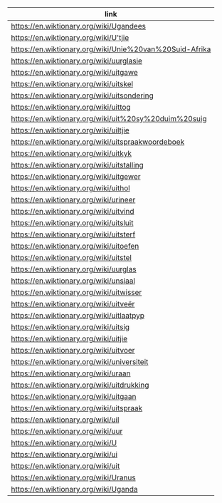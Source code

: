 |link|
|----|
|https://en.wiktionary.org/wiki/Ugandees|
|https://en.wiktionary.org/wiki/U'tjie|
|https://en.wiktionary.org/wiki/Unie%20van%20Suid-Afrika|
|https://en.wiktionary.org/wiki/uurglasie|
|https://en.wiktionary.org/wiki/uitgawe|
|https://en.wiktionary.org/wiki/uitskel|
|https://en.wiktionary.org/wiki/uitsondering|
|https://en.wiktionary.org/wiki/uittog|
|https://en.wiktionary.org/wiki/uit%20sy%20duim%20suig|
|https://en.wiktionary.org/wiki/uiltjie|
|https://en.wiktionary.org/wiki/uitspraakwoordeboek|
|https://en.wiktionary.org/wiki/uitkyk|
|https://en.wiktionary.org/wiki/uitstalling|
|https://en.wiktionary.org/wiki/uitgewer|
|https://en.wiktionary.org/wiki/uithol|
|https://en.wiktionary.org/wiki/urineer|
|https://en.wiktionary.org/wiki/uitvind|
|https://en.wiktionary.org/wiki/uitsluit|
|https://en.wiktionary.org/wiki/uitsterf|
|https://en.wiktionary.org/wiki/uitoefen|
|https://en.wiktionary.org/wiki/uitstel|
|https://en.wiktionary.org/wiki/uurglas|
|https://en.wiktionary.org/wiki/unsiaal|
|https://en.wiktionary.org/wiki/uitwisser|
|https://en.wiktionary.org/wiki/uitveër|
|https://en.wiktionary.org/wiki/uitlaatpyp|
|https://en.wiktionary.org/wiki/uitsig|
|https://en.wiktionary.org/wiki/uitjie|
|https://en.wiktionary.org/wiki/uitvoer|
|https://en.wiktionary.org/wiki/universiteit|
|https://en.wiktionary.org/wiki/uraan|
|https://en.wiktionary.org/wiki/uitdrukking|
|https://en.wiktionary.org/wiki/uitgaan|
|https://en.wiktionary.org/wiki/uitspraak|
|https://en.wiktionary.org/wiki/uil|
|https://en.wiktionary.org/wiki/uur|
|https://en.wiktionary.org/wiki/U|
|https://en.wiktionary.org/wiki/ui|
|https://en.wiktionary.org/wiki/uit|
|https://en.wiktionary.org/wiki/Uranus|
|https://en.wiktionary.org/wiki/Uganda|
